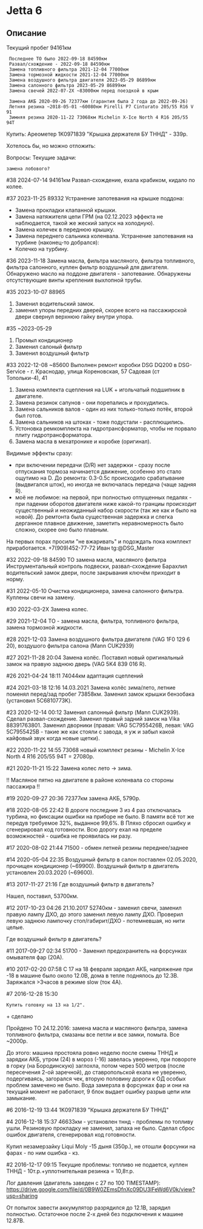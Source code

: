 # Jetta 6

## Описание

Текущий пробег 94161км
```
 Последнее ТО было 2022-09-18 84590км
 Развал/схождение - 2022-09-18 84590км
 Замена топливного фильтра 2021-12-04 77000км
 Замена тормозной жидкости 2021-12-04 77000км
 Замена воздушного фильтра двигателя 2023-05-29 86899км
 Замена салонного фильтра 2023-05-29 86899км
 Замена свечей 2022-07-2Х ~83000км перед поездкой в крым

 Замена АКБ 2020-09-26 72377км (гарантия была 2 года до 2022-09-26)
 Летняя резина ~2018-05-01 ~60080км Pirelli P7 Cinturato 205/55 R16 V 91
 Зимняя резина 2020-11-22 73068км Michelin X-Ice North 4 R16 205/55 94T
```

Купить:
    Ареометер
    1K0971839 "Крышка держателя БУ ТННД" - 339р.

Хотелось бы, но можно отложить:

Вопросы:
Текущие задачи:

    замена лобового?

#38 2024-07-14
94161км
Развал-схождение, ехала крабиком, кидало по колее.

#37 2023-11-25 89332
Устранение запотевания на крышке поддона:
- Замена прокладки клапанной крышки.
- Замена натяжителя цепи ГРМ (на 02.12.2023 эффекта не наблюдается, такой же жеский запуск на холодную).
- Замена колечек в переднюю крышку.
- Замена переднего сальника коленвала.
Устранение запотевания на турбине (наконец-то добрался):
- Колечко на турбину.

#36 2023-11-18
Замена масла, фильтра масляного, фильтра топливного, фильтра салонного, куплен фильтр воздушный для двигателя.
Обнаружено масло на поддоне двигателя - запотевание.
Обнаружены отсутствующие винты крепления выхлопной трубы.

#35 2023-10-07
88965
1. Заменил водительский замок.
2. заменил упоры передних дверей, скорее всего на пассажирской двери свернул верхнюю гайку внутри упора.

#35 ~2023-05-29
1. Промыл кондиционер
2. Заменил салоный фильтр
3. Заменил воздушный фильтр

#33 2022-12-08
~85600
Выполнен ремонт коробки DSG DQ200 в DSG-Service - г. Краснодар, улица Кореновская, 57 Садовая (ст Топольки-4), 41
1. Замена комплекта сцепления на LUK + игольчатый подшипник в двигателе.
2. Замена резинок сапунов - они порепались и прохудились.
3. Замена сальников валов - один из них только-только потёк, второй был готов.
4. Замена сальников на штоках - тоже подустали - расплющились.
5. Устоновка ремкомплекта на гидротрансформатор, чтобы не порвало плиту гидротрансформатора.
6. Замена масла в мехатронике и коробке (оригинал).

Видимые эффекты сразу:
- при включении передачи (D/R) нет задержки - сразу после отпускания тормоза начинается движение, особенно это стало ощутимо на D. До ремонта: 0.3-0.5с происходило срабатывание (выдвигался шток), но иногда не включалась передача (чаще задняя R).
- моё не любимое: на первой, при полностью отпущенных педалях - при падении оборотов двигателя ниже какой-то гранциы происходит существенный и неожиданный набор скорости (так же как и было на новой). До ремтонта была существенная задержка и слегка дерганное плавное движение, заметить неравномерность было сложно, скорее оно было плавным.

На первых порах просили "не вжаривать" и подождать пока комплект приработается.
+7(909)452-77-72 Иван tg:@DSG_Master


#32 2022-09-18
84590
ТО замена масла, масляного фильтра
Инструментальный контроль подвески, развал-схождение
Барахлил водительский замок двери, после закрывания ключём приходит в норму.

#31 2022-05-10
Очистка кондиционера, замена салонного фильтра.
Куплены свечи на замену.

#30 2022-03-2X
Замена колес.

#29 2021-12-04
ТО - замена масла, фильтра, топливного фильтра, замена тормозной жидкости.

#28 2021-12-03
Замена воздушного фильтра двигателя (VAG 1F0 129 6 20), воздушого фильтра салона (Mann CUK2939)

#27 2021-11-28 20:04
Замена колёс.
Поставил новый оригинальный замок на правую заднюю дверь (VAG 5K4 839 016 R).

#26 2021-04-24 18:11
74044км адаптация сцеплений

#24 2021-03-18 12:16
14.03.2021
Замена колёс зима/лето, летние поменял перед/зад пробег 73858км.
Заменил замок крышки бензобака (установил 5C6810773K).

#23 2020-12-14 00:12
Заменил салонный фильтр (Mann CUK2939).
Сделал развал-схождение.
Заменил правый задний замок на Vika 88391763801.
Заменил дворники (правая: VAG 5C7955426B, левая: VAG 5C7955425B - такие же как стояли с завода, я уж и забыл какой кайфовый звук когда новые щетки).

#22 2020-11-22 14:55
73068 новый комплект резины - Michelin X-Ice North 4 R16 205/55 94T = 27080р.

#21 2020-11-21 15:22
Замена колес лето -> зима.

!! Масляное пятно на двигателе в районе коленвала со стороны пассажира !!

#19 2020-09-27 20:36
72377км замена АКБ, 5790р.

#18 2020-08-05 22:42
В дороге последние 3 из 4 раз отключалась турбина, но фиксации ошибки на приборе не было. В памяти всё тот же передув требуемое 32%, выданное 99,6%.
В Пляхо сбросил ошибку и сгенерировал код готовности. Всю дорогу ехал на пределе возможностей - ошибка не проявилась ни разу.

#17 2020-08-02 21:44
71500 - обмен летней резины переднее/заднее

#14 2020-05-04 22:35
Воздушный фильтр в салон поставлен 02.05.2020, прочищен кондиционер (~69900).
Воздушный фильтр в двигатель установлен 20.03.2020 (~69600).

#13 2017-11-27 21:16
    Где воздушный фильтр в двигатель?

Нашел, поставил, 53700км.

#12 2017-10-23 04:26
21.10.2017 52740км - заменил свечи, заменил правую лампу ДХО, до этого заменил левую лампу ДХО.
Проверил левую заднюю лампочку стоп/габирит/ДХО - потемневшая, но нити целые.

Где воздушный фильтр в двигатель?

#11 2017-09-27 02:34
51700 - Заменил предохранитель на форсунках омывателя фар (20А).

#10 2017-02-20 07:58
С 17 на 18 февраля зарядил АКБ, напряжение при -18 в машине было около 12.0В, дома в тепле поднялось до 12.3В.
Заряжался >3часов в режиме slow (ток 4А).

#7 2016-12-28 15:30

    Купить головку на 13 на 1/2".
&plus; сделано

Пройдено ТО 24.12.2016: замена масла и масляного фильтра, замена топливного фильтра, смазаны все петли и все замки, помыта.
Все ~2000р.

До этого: машина простояла ровно неделю после смены ТННД и зарядки АКБ, утром (24) в мороз (-16) завелась уверенно, при повороте в горку (на Бородинскую) заглохла, потом через 500 метров (после пересечения 2-ой заречной), до ставропольской ехала не уверенно, подергиваясь, загорался чек, вторую половину дороги к ОД особых проблем замечено не было.
Вода замерзла в форсунках фар и они на текущий момент не работают, 9 блок выдает ошибку разрыв цепи или замыкание.

#6 2016-12-19 13:44
1K0971839 "Крышка держателя БУ ТННД"

#4 2016-12-18 15:37
46633км - установлен тннд - проблемы по топливу ушли. Резиновую прокладку не заменил, запаха не было.
Сделал сброс ошибок двигателя, сгенерировал код готовности.

Купил незамерзайку Liqui Moly -15 дыня (350р.), не отошли форсунки на фарах - по ним ошибка - кз.

#2 2016-12-17 09:15
Текущие проблемы: топливо не подается,
куплен ТННД - 10т.р.+уплотнительная резинка = 10,8т.р.

Лог давления (двигатель заведен с 27 по 100 TIMESTAMP):
https://drive.google.com/file/d/0B9W0ZEmsDfnXc09DU3lFeWd6V0k/view?usp=sharing

От попыток завести аккумулятор разрядился до 12.1В, зарядил полностью. Остаточное после 2-х дней без подключения к машине 12.87В.
